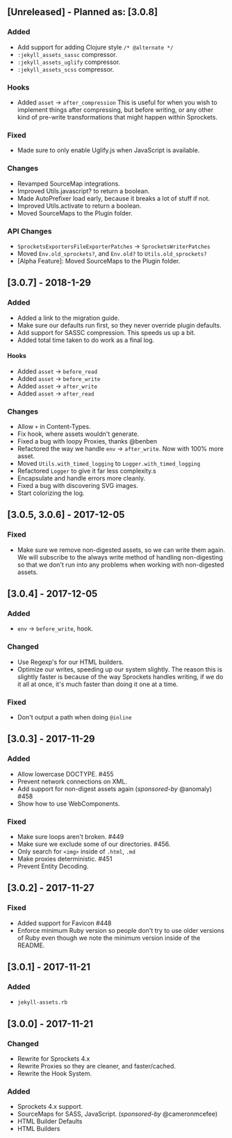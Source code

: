 ## [Unreleased] - Planned as: [3.0.8]
### Added
- Add support for adding Clojure style `/* @alternate */`
- `:jekyll_assets_sassc` compressor.
- `:jekyll_assets_uglify` compressor.
- `:jekyll_assets_scss` compressor.

### Hooks
- Added `asset` -> `after_compression`
  This is useful for when you wish to implement things after compressing,
  but before writing, or any other kind of pre-write transformations that might
  happen within Sprockets.

### Fixed
- Made sure to only enable Uglify.js when JavaScript is available.

### Changes
- Revamped SourceMap integrations.
- Improved Utils.javascript? to return a boolean.
- Made AutoPrefixer load early, because it breaks a lot of stuff if not.
- Improved Utils.activate to return a boolean.
- Moved SourceMaps to the Plugin folder.

### API Changes
- `SprocketsExportersFileExporterPatches` -> `SprocketsWriterPatches`
- Moved `Env.old_sprockets?`, and `Env.old?` to `Utils.old_sprockets?`
- [Alpha Feature]: Moved SourceMaps to the Plugin folder.

## [3.0.7] - 2018-1-29
### Added

- Added a link to the migration guide.
- Make sure our defaults run first, so they never override plugin defaults.
- Add support for SASSC compression.  This speeds us up a bit.
- Added total time taken to do work as a final log.

#### Hooks
- Added `asset` -> `before_read`
- Added `asset` -> `before_write`
- Added `asset` -> `after_write`
- Added `asset` -> `after_read`

### Changes

- Allow `+` in Content-Types.
- Fix hook, where assets wouldn't generate.
- Fixed a bug with loopy Proxies, thanks @benben
- Refactored the way we handle `env` -> `after_write`. Now with 100% more asset.
- Moved `Utils.with_timed_logging` to `Logger.with_timed_logging`
- Refactored `Logger` to give it far less complexity.s
- Encapsulate and handle errors more cleanly.
- Fixed a bug with discovering SVG images.
- Start colorizing the log.

## [3.0.5, 3.0.6] - 2017-12-05
### Fixed

- Make sure we remove non-digested assets, so we can write them again.  We
  will subscribe to the always write method of handling non-digesting so that
  we don't run into any problems when working with non-digested assets.

## [3.0.4] - 2017-12-05
### Added

- `env` -> `before_write`, hook.

### Changed

- Use Regexp's for our HTML builders.
- Optimize our writes, speeding up our system slightly.  The reason this is
  slightly faster is because of the way Sprockets handles writing, if we do
  it all at once, it's much faster than doing it one at a time.

### Fixed

- Don't output a path when doing `@inline`


## [3.0.3] - 2017-11-29
### Added

- Allow lowercase DOCTYPE. #455
- Prevent network connections on XML.
- Add support for non-digest assets again (*sponsored-by* @anomaly) #458
- Show how to use WebComponents.

### Fixed

- Make sure loops aren't broken. #449
- Make sure we exclude some of our directories. #456.
- Only search for `<img>` inside of `.html`, `.md`
- Make proxies deterministic. #451
- Prevent Entity Decoding.

## [3.0.2] - 2017-11-27
### Fixed

- Added support for Favicon #448
- Enforce minimum Ruby version so people don't try to use older versions
  of Ruby even though we note the minimum version inside of the README.

## [3.0.1] - 2017-11-21
### Added

- `jekyll-assets.rb`

## [3.0.0] - 2017-11-21
### Changed

- Rewrite for Sprockets 4.x
- Rewrite Proxies so they are cleaner, and faster/cached.
- Rewrite the Hook System.

### Added

- Sprockets 4.x support.
- SourceMaps for SASS, JavaScript. (*sponsored-by* @cameronmcefee)
- HTML Builder Defaults
- HTML Builders
